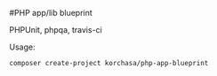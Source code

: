 #PHP app/lib blueprint

PHPUnit, phpqa, travis-ci

Usage:
```bash
composer create-project korchasa/php-app-blueprint
```
